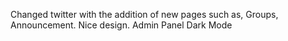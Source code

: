 Changed twitter with the addition of new pages such as, Groups, Announcement.
Nice design.
Admin Panel
Dark Mode
